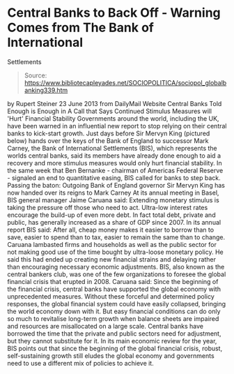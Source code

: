 # Central Banks to Back Off - Warning Comes from The Bank of International 
Settlements

> Source: https://www.bibliotecapleyades.net/SOCIOPOLITICA/sociopol_globalbanking339.htm

by Rupert Steiner
23 June 2013
from
DailyMail Website
Central Banks Told Enough is Enough
in A Call that Says Continued Stimulus
Measures
will 'Hurt' Financial Stability
Governments around the world, including the UK, have been warned in an
influential new report to stop relying on their central banks to kick-start
growth.
Just days before Sir Mervyn King (pictured below) hands over the keys
of the Bank of England to successor Mark Carney, the Bank of
International Settlements (BIS),
which represents the worlds central banks, said its members have already
done enough to aid a recovery and more stimulus measures would only hurt
financial stability.
In the same week that Ben Bernanke - chairman of Americas
Federal Reserve - signaled an end to
quantitative easing, BIS called for banks
to step back.
Passing the baton:
Outgoing Bank of England
governor Sir Mervyn King
has now handed over its
reigns to Mark Carney
At its annual meeting in Basel, BIS general manager Jaime Caruana
said:
Extending monetary stimulus is taking the
pressure off those who need to act. Ultra-low interest rates encourage
the build-up of even more debt. In fact total debt, private and public,
has generally increased as a share of GDP since 2007.
In its annual report BIS said:
After all, cheap money makes it easier to
borrow than to save, easier to spend than to tax, easier to remain the
same than to change.
Caruana lambasted firms and households as well
as the public sector for not making good use of the time bought by
ultra-loose monetary policy.
He said this had ended up creating new financial strains and delaying rather
than encouraging necessary economic adjustments. BIS, also known as the
central bankers club, was one of the few organizations to foresee the global
financial crisis that erupted in 2008.
Caruana said:
Since the beginning of the financial
crisis, central banks have supported the global economy with
unprecedented measures.
Without these forceful and determined policy responses, the global
financial system could have easily collapsed, bringing the world economy
down with it.
But easy financial conditions can do only so much to revitalise
long-term growth when balance sheets are impaired and resources are
misallocated on a large scale.
Central banks have borrowed the time that the private and public
sectors need for adjustment, but they cannot substitute for it.
In its main economic review for the year, BIS
points out that since the beginning of the global financial crisis, robust,
self-sustaining growth still eludes the global economy and governments need
to use a different mix of policies to achieve it.
